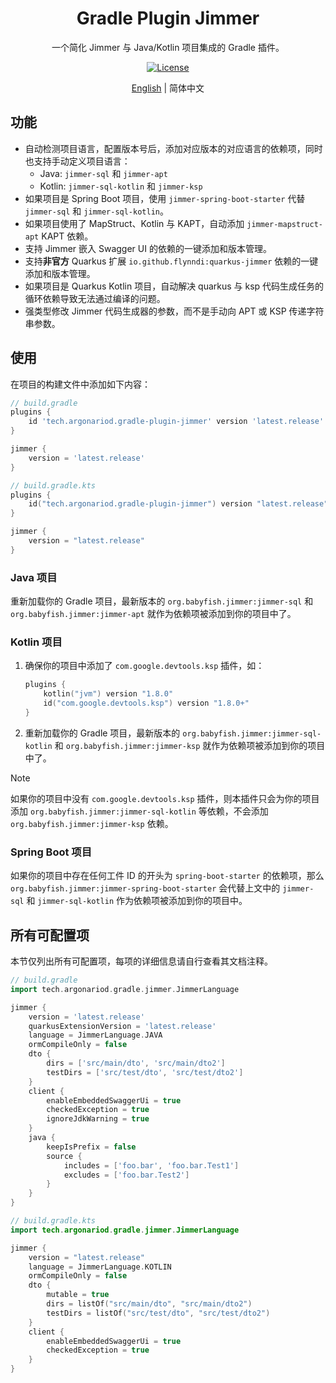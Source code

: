 <h1 align="center">Gradle Plugin Jimmer</h1>

<p align="center">一个简化 Jimmer 与 Java/Kotlin 项目集成的 Gradle 插件。</p>

<div align="center">
<a href="LICENSE"> 
    <img src="https://img.shields.io/github/license/ArgonarioD/gradle-plugin-jimmer" alt="License">
</a>
</div>

<p align="center">
<a href="README.md">English</a> | 简体中文
</p>

## 功能

- 自动检测项目语言，配置版本号后，添加对应版本的对应语言的依赖项，同时也支持手动定义项目语言：
    - Java: `jimmer-sql` 和 `jimmer-apt`
    - Kotlin: `jimmer-sql-kotlin` 和 `jimmer-ksp`
- 如果项目是 Spring Boot 项目，使用 `jimmer-spring-boot-starter` 代替 `jimmer-sql` 和 `jimmer-sql-kotlin`。
- 如果项目使用了 MapStruct、Kotlin 与 KAPT，自动添加 `jimmer-mapstruct-apt` KAPT 依赖。
- 支持 Jimmer 嵌入 Swagger UI 的依赖的一键添加和版本管理。
- 支持**非官方** Quarkus 扩展 `io.github.flynndi:quarkus-jimmer` 依赖的一键添加和版本管理。
- 如果项目是 Quarkus Kotlin 项目，自动解决 quarkus 与 ksp 代码生成任务的循环依赖导致无法通过编译的问题。
- 强类型修改 Jimmer 代码生成器的参数，而不是手动向 APT 或 KSP 传递字符串参数。

## 使用

在项目的构建文件中添加如下内容：

```groovy
// build.gradle
plugins {
    id 'tech.argonariod.gradle-plugin-jimmer' version 'latest.release'
}

jimmer {
    version = 'latest.release'
}
```

```kotlin
// build.gradle.kts
plugins {
    id("tech.argonariod.gradle-plugin-jimmer") version "latest.release"
}

jimmer {
    version = "latest.release"
}
```

### Java 项目

重新加载你的 Gradle 项目，最新版本的 `org.babyfish.jimmer:jimmer-sql` 和 `org.babyfish.jimmer:jimmer-apt`
就作为依赖项被添加到你的项目中了。

### Kotlin 项目

1. 确保你的项目中添加了 `com.google.devtools.ksp` 插件，如：
    ```kotlin
    plugins {
        kotlin("jvm") version "1.8.0"
        id("com.google.devtools.ksp") version "1.8.0+"
    }
    ```
2. 重新加载你的 Gradle 项目，最新版本的 `org.babyfish.jimmer:jimmer-sql-kotlin` 和 `org.babyfish.jimmer:jimmer-ksp`
   就作为依赖项被添加到你的项目中了。

> [!NOTE]
> 如果你的项目中没有 `com.google.devtools.ksp` 插件，则本插件只会为你的项目添加 `org.babyfish.jimmer:jimmer-sql-kotlin` 等依赖，不会添加 `org.babyfish.jimmer:jimmer-ksp` 依赖。

### Spring Boot 项目

如果你的项目中存在任何工件 ID 的开头为 `spring-boot-starter`
的依赖项，那么 `org.babyfish.jimmer:jimmer-spring-boot-starter` 会代替上文中的 `jimmer-sql` 和 `jimmer-sql-kotlin`
作为依赖项被添加到你的项目中。

## 所有可配置项

本节仅列出所有可配置项，每项的详细信息请自行查看其文档注释。

```groovy
// build.gradle
import tech.argonariod.gradle.jimmer.JimmerLanguage

jimmer {
    version = 'latest.release'
    quarkusExtensionVersion = 'latest.release'
    language = JimmerLanguage.JAVA
    ormCompileOnly = false
    dto {
        dirs = ['src/main/dto', 'src/main/dto2']
        testDirs = ['src/test/dto', 'src/test/dto2']
    }
    client {
        enableEmbeddedSwaggerUi = true
        checkedException = true
        ignoreJdkWarning = true
    }
    java {
        keepIsPrefix = false
        source {
            includes = ['foo.bar', 'foo.bar.Test1']
            excludes = ['foo.bar.Test2']
        }
    }
}
```

```kotlin
// build.gradle.kts
import tech.argonariod.gradle.jimmer.JimmerLanguage

jimmer {
    version = "latest.release"
    language = JimmerLanguage.KOTLIN
    ormCompileOnly = false
    dto {
        mutable = true
        dirs = listOf("src/main/dto", "src/main/dto2")
        testDirs = listOf("src/test/dto", "src/test/dto2")
    }
    client {
        enableEmbeddedSwaggerUi = true
        checkedException = true
    }
}
```